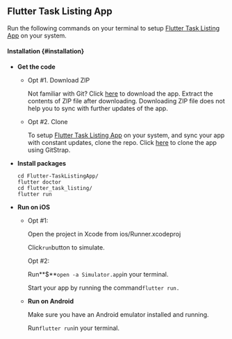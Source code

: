 ## Flutter Task Listing App

Run the following commands on your terminal to setup [Flutter Task Listing App](https://fluttermarket.com/view/flutter-task-listing-app) on your system.

#### Installation {#installation}

* **Get the code**
  * Opt \#1. Download ZIP

    Not familiar with Git? Click [here](https://gitstrap.com/Flutter/Flutter-TaskListingApp/repository/archive.zip?ref=master) to download the app. Extract the contents of ZIP file after downloading. Downloading ZIP file does not help you to sync with further updates of the app.

  * Opt \#2. Clone

    To setup [Flutter Task Listing App](https://fluttermarket.com/view/flutter-task-listing-app) on your system, and sync your app with constant updates, clone the repo. Click [here](https://gitstrap.com/Flutter/Flutter-TaskListingApp) to clone the app using GitStrap.
* **Install packages**

  ```text
  cd Flutter-TaskListingApp/
  flutter doctor
  cd flutter_task_listing/
  flutter run
  ```

* **Run on iOS**
  * Opt \#1:

    Open the project in Xcode from ios/Runner.xcodeproj

    Click`run`button to simulate.

    Opt \#2:

    Run**$**`open -a Simulator.app`in your terminal.

    Start your app by running the command`flutter run.`

  * **Run on Android**

    Make sure you have an Android emulator installed and running.

    Run`flutter run`in your terminal.


